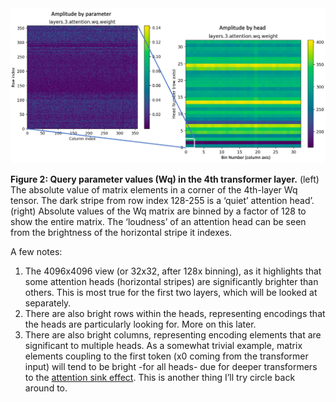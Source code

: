<img src="/docs/assets/img/Wq-layer4.png" target = "_blank" rel = "noreferrer noopener" alt = "Sigma divided by mean for attention matrices" width="800"/>

**Figure 2: Query parameter values (Wq) in the 4th transformer layer.** (left) The absolute value of matrix elements
in a corner of the 4th-layer Wq tensor. The dark stripe from row index 128-255 is a ‘quiet’ attention head’. 
(right) Absolute values of the Wq matrix are binned by a factor of 128 to show the entire matrix. The ‘loudness’
of an attention head can be seen from the brightness of the horizontal stripe it indexes.

A few notes:
1. The 4096x4096 view (or 32x32, after 128x binning), as it highlights that some attention heads (horizontal stripes) are significantly brighter than others. This is most true for the first two layers, which will be looked at separately.
2. There are also bright rows within the heads, representing encodings that the heads are particularly looking for.  More on this later.
3. There are also bright columns, representing encoding elements that are significant to multiple heads. As a somewhat trivial example, 
matrix elements coupling to the first token (x0 coming from the transformer input) will tend to be bright -for all heads- due for deeper 
transformers to the <a href = "https://arxiv.org/abs/2309.17453" target = "_blank" rel = "noreferrer noopener">attention sink effect</a>. This is another thing I’ll try circle back around to.
